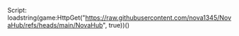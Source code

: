 Script:
loadstring(game:HttpGet("https://raw.githubusercontent.com/nova1345/NovaHub/refs/heads/main/NovaHub", true))()
